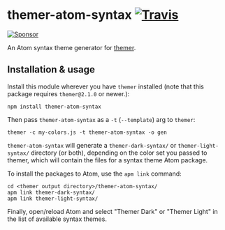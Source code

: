 # themer-atom-syntax [![Travis](https://img.shields.io/travis/mjswensen/themer-atom-syntax.svg)](https://travis-ci.org/mjswensen/themer-atom-syntax)

[![Sponsor](https://app.codesponsor.io/embed/hHKoUkX4tpsdAzjvSfNXFb22/mjswensen/themer-atom-syntax.svg)](https://app.codesponsor.io/link/hHKoUkX4tpsdAzjvSfNXFb22/mjswensen/themer-atom-syntax)

An Atom syntax theme generator for [themer](https://github.com/mjswensen/themer).

## Installation & usage

Install this module wherever you have `themer` installed (note that this package requires `themer@2.1.0` or newer.):

    npm install themer-atom-syntax

Then pass `themer-atom-syntax` as a `-t` (`--template`) arg to `themer`:

    themer -c my-colors.js -t themer-atom-syntax -o gen

`themer-atom-syntax` will generate a `themer-dark-syntax/` or `themer-light-syntax/` directory (or both), depending on the color set you passed to themer, which will contain the files for a syntax theme Atom package.

To install the packages to Atom, use the `apm link` command:

    cd <themer output directory>/themer-atom-syntax/
    apm link themer-dark-syntax/
    apm link themer-light-syntax/

Finally, open/reload Atom and select "Themer Dark" or "Themer Light" in the list of available syntax themes.

